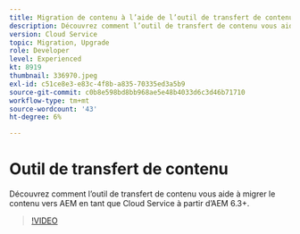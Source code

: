 ```yaml
---
title: Migration de contenu à l’aide de l’outil de transfert de contenu
description: Découvrez comment l’outil de transfert de contenu vous aide à migrer le contenu vers AEM as a Cloud Service à partir d’AEM 6.
version: Cloud Service
topic: Migration, Upgrade
role: Developer
level: Experienced
kt: 8919
thumbnail: 336970.jpeg
exl-id: c51ce8e3-e83c-4f8b-a835-70335ed3a5b9
source-git-commit: c0b8e598bd8bb968ae5e48b4033d6c3d46b71710
workflow-type: tm+mt
source-wordcount: '43'
ht-degree: 6%

---
```



# Outil de transfert de contenu

Découvrez comment l’outil de transfert de contenu vous aide à migrer le contenu vers AEM en tant que Cloud Service à partir d’AEM 6.3+.

>[!VIDEO](https://video.tv.adobe.com/v/336970/?quality=12&learn=on)
